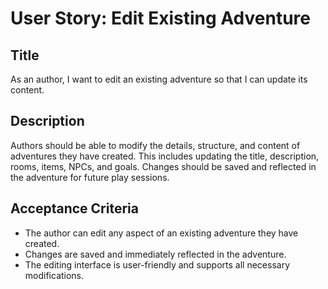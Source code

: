 
# User Story: Edit Existing Adventure

## Title
As an author, I want to edit an existing adventure so that I can update its content.

## Description
Authors should be able to modify the details, structure, and content of adventures they have created. This includes updating the title, description, rooms, items, NPCs, and goals. Changes should be saved and reflected in the adventure for future play sessions.

## Acceptance Criteria
- The author can edit any aspect of an existing adventure they have created.
- Changes are saved and immediately reflected in the adventure.
- The editing interface is user-friendly and supports all necessary modifications.
